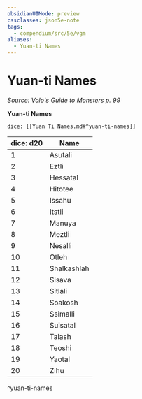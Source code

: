 ```yaml
---
obsidianUIMode: preview
cssclasses: json5e-note
tags:
  - compendium/src/5e/vgm
aliases:
  - Yuan-ti Names
---
```

# Yuan-ti Names
*Source: Volo's Guide to Monsters p. 99* 

**Yuan-ti Names**

`dice: [[Yuan Ti Names.md#^yuan-ti-names]]`

| dice: d20 | Name |
|-----------|------|
| 1 | Asutali |
| 2 | Eztli |
| 3 | Hessatal |
| 4 | Hitotee |
| 5 | Issahu |
| 6 | Itstli |
| 7 | Manuya |
| 8 | Meztli |
| 9 | Nesalli |
| 10 | Otleh |
| 11 | Shalkashlah |
| 12 | Sisava |
| 13 | Sitlali |
| 14 | Soakosh |
| 15 | Ssimalli |
| 16 | Suisatal |
| 17 | Talash |
| 18 | Teoshi |
| 19 | Yaotal |
| 20 | Zihu |
^yuan-ti-names
